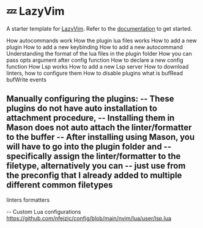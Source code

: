 # 💤 LazyVim

A starter template for [LazyVim](https://github.com/LazyVim/LazyVim).
Refer to the [documentation](https://lazyvim.github.io/installation) to get started.

How autocommands work
How the plugin lua files works
How to add a new plugin
How to add a new keybinding
How to add a new autocommand
Understanding the format of the lua files in the plugin folder
How you can pass opts argument after config function
How to declare a new config function
How Lsp works
How to add a new Lsp server
How to download linters, how to configure them
How to disable plugins
what is bufRead bufWrite events

Manually configuring the plugins:
 -- These plugins do not have auto installation to attachment procedure,
 -- Installing them in Mason does not auto attach the linter/formatter to the buffer
 -- After installing using Mason, you will have to go into the plugin folder and 
 -- specifically assign the linter/formatter to the filetype, alternatively you can
 -- just use from the preconfig that I already added to multiple different common filetypes
 --

linters
formatters


-- Custom Lua configurations 
https://github.com/nfejzic/config/blob/main/nvim/lua/user/lsp.lua


